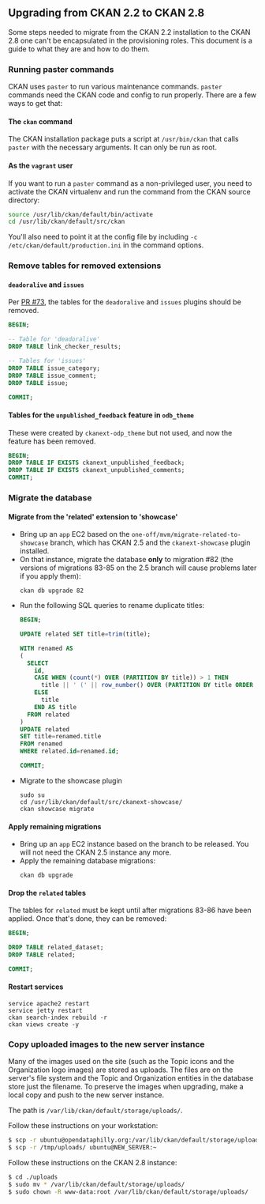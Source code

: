 ## Upgrading from CKAN 2.2 to CKAN 2.8

Some steps needed to migrate from the CKAN 2.2 installation to the CKAN 2.8 one can't be
encapsulated in the provisioning roles.  This document is a guide to what they are and how to
do them.

### Running paster commands

CKAN uses `paster` to run various maintenance commands. `paster` commands need the CKAN code and config to run properly. There are a few ways to get that:

#### The `ckan` command
The CKAN installation package puts a script at `/usr/bin/ckan` that calls `paster` with the
necessary arguments.  It can only be run as root.

#### As the `vagrant` user
If you want to run a `paster` command as a non-privileged user, you need to activate the CKAN
virtualenv and run the command from the CKAN source directory:
```bash
source /usr/lib/ckan/default/bin/activate
cd /usr/lib/ckan/default/src/ckan
```
You'll also need to point it at the config file by including `-c /etc/ckan/default/production.ini`
in the command options.

### Remove tables for removed extensions

#### `deadoralive` and `issues`
Per [PR #73](https://github.com/azavea/opendataphilly-ckan/pull/73), the tables for the
`deadoralive` and `issues` plugins should be removed.

```sql
BEGIN;

-- Table for 'deadoralive'
DROP TABLE link_checker_results;

-- Tables for 'issues'
DROP TABLE issue_category;
DROP TABLE issue_comment;
DROP TABLE issue;

COMMIT;
```

#### Tables for the `unpublished_feedback` feature in `odb_theme`

These were created by `ckanext-odp_theme` but not used, and now the feature has been removed.
```sql
BEGIN;
DROP TABLE IF EXISTS ckanext_unpublished_feedback;
DROP TABLE IF EXISTS ckanext_unpublished_comments;
COMMIT;
```

### Migrate the database

#### Migrate from the 'related' extension to 'showcase'

- Bring up an `app` EC2 based on the `one-off/mvm/migrate-related-to-showcase` branch, which has CKAN 2.5 and the `ckanext-showcase` plugin installed.
- On that instance, migrate the database **only** to migration #82 (the versions of migrations 83-85 on the 2.5 branch will cause problems later if you apply them):
  ```
  ckan db upgrade 82
  ```
- Run the following SQL queries to rename duplicate titles:
  ```sql
  BEGIN;

  UPDATE related SET title=trim(title);

  WITH renamed AS
  (
    SELECT
      id,
      CASE WHEN (count(*) OVER (PARTITION BY title)) > 1 THEN
        title || ' (' || row_number() OVER (PARTITION BY title ORDER BY id) || ')'
      ELSE
        title
      END AS title
    FROM related
  )
  UPDATE related
  SET title=renamed.title
  FROM renamed
  WHERE related.id=renamed.id;

  COMMIT;
  ```
- Migrate to the showcase plugin
  ```
  sudo su
  cd /usr/lib/ckan/default/src/ckanext-showcase/
  ckan showcase migrate
  ```

#### Apply remaining migrations

- Bring up an `app` EC2 instance based on the branch to be released. You will not need the CKAN 2.5 instance any more.
- Apply the remaining database migrations:
  ```
  ckan db upgrade
  ```

#### Drop the `related` tables
  The tables for `related` must be kept until after migrations 83-86 have been applied. Once that's done, they can be removed:
  ```sql
  BEGIN;

  DROP TABLE related_dataset;
  DROP TABLE related;

  COMMIT;
  ```

#### Restart services
  ```
  service apache2 restart
  service jetty restart
  ckan search-index rebuild -r
  ckan views create -y
  ```

### Copy uploaded images to the new server instance

Many of the images used on the site (such as the Topic icons and the Organization logo images)
are stored as uploads.  The files are on the server's file system and the Topic and Organization
entities in the database store just the filename. To preserve the images when upgrading, 
make a local copy and push to the new server instance.

The path is `/var/lib/ckan/default/storage/uploads/`.

Follow these instructions on your workstation:

```bash
$ scp -r ubuntu@opendataphilly.org:/var/lib/ckan/default/storage/uploads /tmp/uploads
$ scp -r /tmp/uploads/ ubuntu@NEW_SERVER:~
```

Follow these instructions on the CKAN 2.8 instance:

```bash
$ cd ./uploads
$ sudo mv * /var/lib/ckan/default/storage/uploads/
$ sudo chown -R www-data:root /var/lib/ckan/default/storage/uploads/
```
